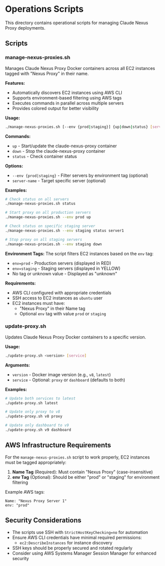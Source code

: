 # Operations Scripts

This directory contains operational scripts for managing Claude Nexus Proxy deployments.

## Scripts

### manage-nexus-proxies.sh

Manages Claude Nexus Proxy Docker containers across all EC2 instances tagged with "Nexus Proxy" in their name.

**Features:**
- Automatically discovers EC2 instances using AWS CLI
- Supports environment-based filtering using AWS tags
- Executes commands in parallel across multiple servers
- Provides colored output for better visibility

**Usage:**
```bash
./manage-nexus-proxies.sh [--env {prod|staging}] {up|down|status} [server-name]
```

**Commands:**
- `up` - Start/update the claude-nexus-proxy container
- `down` - Stop the claude-nexus-proxy container  
- `status` - Check container status

**Options:**
- `--env {prod|staging}` - Filter servers by environment tag (optional)
- `server-name` - Target specific server (optional)

**Examples:**
```bash
# Check status on all servers
./manage-nexus-proxies.sh status

# Start proxy on all production servers
./manage-nexus-proxies.sh --env prod up

# Check status on specific staging server
./manage-nexus-proxies.sh --env staging status server1

# Stop proxy on all staging servers
./manage-nexus-proxies.sh --env staging down
```

**Environment Tags:**
The script filters EC2 instances based on the `env` tag:
- `env=prod` - Production servers (displayed in RED)
- `env=staging` - Staging servers (displayed in YELLOW)
- No tag or unknown value - Displayed as "unknown"

**Requirements:**
- AWS CLI configured with appropriate credentials
- SSH access to EC2 instances as `ubuntu` user
- EC2 instances must have:
  - "Nexus Proxy" in their Name tag
  - Optional `env` tag with value `prod` or `staging`

### update-proxy.sh

Updates Claude Nexus Proxy Docker containers to a specific version.

**Usage:**
```bash
./update-proxy.sh <version> [service]
```

**Arguments:**
- `version` - Docker image version (e.g., `v8`, `latest`)
- `service` - Optional: `proxy` or `dashboard` (defaults to both)

**Examples:**
```bash
# Update both services to latest
./update-proxy.sh latest

# Update only proxy to v8
./update-proxy.sh v8 proxy

# Update only dashboard to v9
./update-proxy.sh v9 dashboard
```

## AWS Infrastructure Requirements

For the `manage-nexus-proxies.sh` script to work properly, EC2 instances must be tagged appropriately:

1. **Name Tag** (Required): Must contain "Nexus Proxy" (case-insensitive)
2. **env Tag** (Optional): Should be either "prod" or "staging" for environment filtering

Example AWS tags:
```
Name: "Nexus Proxy Server 1"
env: "prod"
```

## Security Considerations

- The scripts use SSH with `StrictHostKeyChecking=no` for automation
- Ensure AWS CLI credentials have minimal required permissions:
  - `ec2:DescribeInstances` for instance discovery
- SSH keys should be properly secured and rotated regularly
- Consider using AWS Systems Manager Session Manager for enhanced security